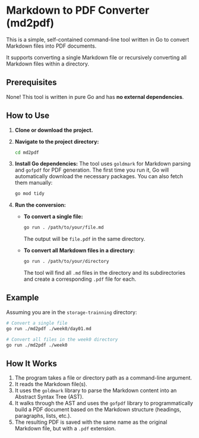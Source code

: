 # Markdown to PDF Converter (md2pdf)

This is a simple, self-contained command-line tool written in Go to convert Markdown files into PDF documents.

It supports converting a single Markdown file or recursively converting all Markdown files within a directory.

## Prerequisites

None! This tool is written in pure Go and has **no external dependencies**.

## How to Use

1.  **Clone or download the project.**

2.  **Navigate to the project directory:**
    ```bash
    cd md2pdf
    ```

3.  **Install Go dependencies:**
    The tool uses `goldmark` for Markdown parsing and `gofpdf` for PDF generation. The first time you run it, Go will automatically download the necessary packages. You can also fetch them manually:
    ```bash
    go mod tidy
    ```

4.  **Run the conversion:**

    *   **To convert a single file:**
        ```bash
        go run . /path/to/your/file.md
        ```
        The output will be `file.pdf` in the same directory.

    *   **To convert all Markdown files in a directory:**
        ```bash
        go run . /path/to/your/directory
        ```
        The tool will find all `.md` files in the directory and its subdirectories and create a corresponding `.pdf` file for each.

## Example

Assuming you are in the `storage-trainning` directory:

```bash
# Convert a single file
go run ./md2pdf ./week0/day01.md

# Convert all files in the week0 directory
go run ./md2pdf ./week0
```

## How It Works

1.  The program takes a file or directory path as a command-line argument.
2.  It reads the Markdown file(s).
3.  It uses the `goldmark` library to parse the Markdown content into an Abstract Syntax Tree (AST).
4.  It walks through the AST and uses the `gofpdf` library to programmatically build a PDF document based on the Markdown structure (headings, paragraphs, lists, etc.).
5.  The resulting PDF is saved with the same name as the original Markdown file, but with a `.pdf` extension.